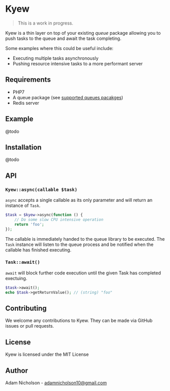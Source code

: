 # Kyew

> This is a work in progress.

Kyew is a thin layer on top of your existing *queue* package allowing you to push tasks to the queue and await the task completing.

Some examples where this could be useful include:

- Executing multiple tasks asynchronously
- Pushing resource intensive tasks to a more performant server

## Requirements

- PHP7
- A queue package (see [supported queues pacakges](#))
- Redis server

## Example

@todo

## Installation

@todo

## API

### `Kyew::async(callable $task)`
`async` accepts a single callable as its only parameter and will return an instance of `Task`. 

```php
$task = $kyew->async(function () {
    // Do some slow CPU intensive operation
    return 'foo';
});
```
The callable is immediately handed to the queue library to be executed. The `Task` instance will listen to the queue process and be notified when the callable has finished executing. 

### `Task::await()`
`await` will block further code execution until the given Task has completed exectuing.

```php
$task->await();
echo $task->getReturnValue(); // (string) "foo"
```

## Contributing

We welcome any contributions to Kyew. They can be made via GitHub issues or pull requests.

## License

Kyew is licensed under the MIT License

## Author

Adam Nicholson - adamnicholson10@gmail.com
